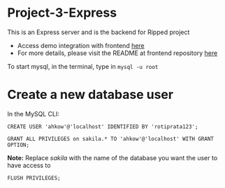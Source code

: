 # Project-3-Express

This is an Express server and is the backend for Ripped project
- Access demo integration with frontend [here](https://mrripped.netlify.app/)
- For more details, please visit the README at frontend repository [here](https://github.com/HelloRave/Project-3-React)

To start mysql, in the terminal, type in `mysql -u root`

# Create a new database user
In the MySQL CLI:
```
CREATE USER 'ahkow'@'localhost' IDENTIFIED BY 'rotiprata123';
```

```
GRANT ALL PRIVILEGES on sakila.* TO 'ahkow'@'localhost' WITH GRANT OPTION;
```
**Note:** Replace *sakila* with the name of the database you want the user to have access to
 
 ```
FLUSH PRIVILEGES;
```
